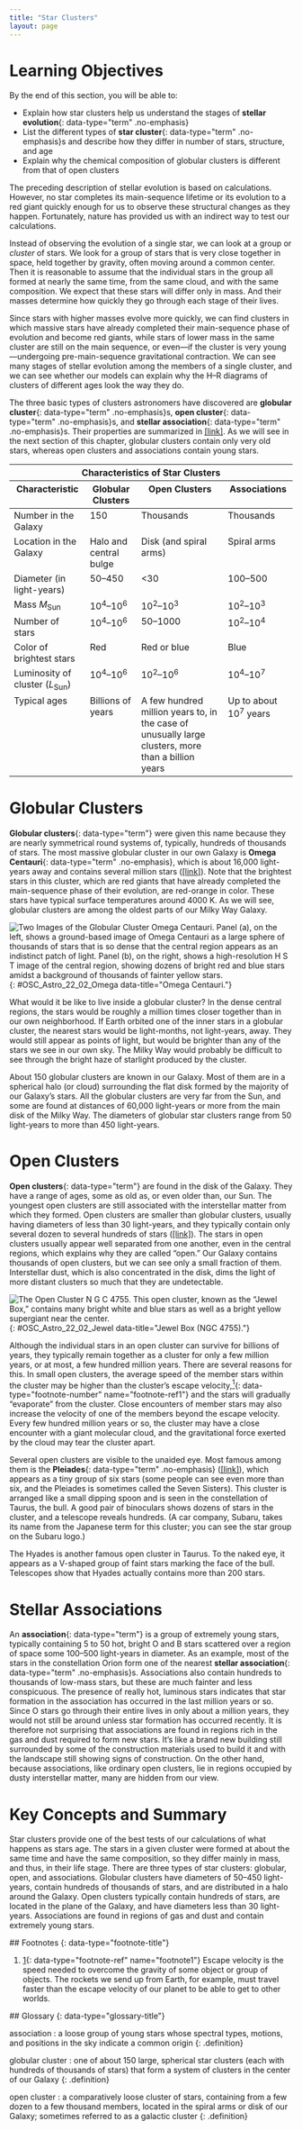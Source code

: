 ```yaml
---
title: "Star Clusters"
layout: page
---
```



# Learning Objectives

By the end of this section, you will be able to:

* Explain how star clusters help us understand the stages of **stellar evolution**{: data-type="term" .no-emphasis}
* List the different types of **star cluster**{: data-type="term" .no-emphasis}s and describe how they differ in number of stars, structure, and age
* Explain why the chemical composition of globular clusters is different from that of open clusters

The preceding description of stellar evolution is based on calculations. However, no star completes its main-sequence lifetime or its evolution to a red giant quickly enough for us to observe these structural changes as they happen. Fortunately, nature has provided us with an indirect way to test our calculations.

Instead of observing the evolution of a single star, we can look at a group or *cluster* of stars. We look for a group of stars that is very close together in space, held together by gravity, often moving around a common center. Then it is reasonable to assume that the individual stars in the group all formed at nearly the same time, from the same cloud, and with the same composition. We expect that these stars will differ only in mass. And their masses determine how quickly they go through each stage of their lives.

Since stars with higher masses evolve more quickly, we can find clusters in which massive stars have already completed their main-sequence phase of evolution and become red giants, while stars of lower mass in the same cluster are still on the main sequence, or even—if the cluster is very young—undergoing pre-main-sequence gravitational contraction. We can see many stages of stellar evolution among the members of a single cluster, and we can see whether our models can explain why the H–R diagrams of clusters of different ages look the way they do.

The three basic types of clusters astronomers have discovered are **globular cluster**{: data-type="term" .no-emphasis}s, **open cluster**{: data-type="term" .no-emphasis}s, and **stellar association**{: data-type="term" .no-emphasis}s. Their properties are summarized in [\[link\]](#fs-id1168047630405). As we will see in the next section of this chapter, globular clusters contain only very old stars, whereas open clusters and associations contain young stars.

<table class="span-all" summary="This table contains four columns and nine rows. The first row is a header row and labels each column, unlabeled, &#x201C;Globular Clusters,&#x201D; &#x201C;Open Clusters,&#x201D; and &#x201C;Associations.&#x201D; Under the unlabeled column are the values: &#x201C;Number in Galaxy,&#x201D; &#x201C;Location in Galaxy,&#x201D; &#x201C;Diameter (L Y),&#x201D; &#x201C;Mass (Solar masses),&#x201D; &#x201C;Number of stars,&#x201D; &#x201C;Color of brightest stars,&#x201D; &#x201C;Luminosity of cluster (LSun),&#x201D; and &#x201C;Typical Ages.&#x201D; Under the &#x201C;Globular Clusters&#x201D; column are the values: &#x201C;150,&#x201D; &#x201C;Halo and nuclear bulge,&#x201D; &#x201C;50&#x2013;450,&#x201D; &#x201C;104&#x2013;106,&#x201D; &#x201C;104&#x2013;106,&#x201D; &#x201C;Red,&#x201D; &#x201C;104&#x2013;106,&#x201D; and &#x201C;Billions of years.&#x201D; Under the &#x201C;Open Clusters&#x201D; column are the values: &#x201C;Thousands,&#x201D; &#x201C;Disk (and spiral arms),&#x201D; &#x201C;&lt;30,&#x201D; &#x201C;102&#x2013;103,&#x201D; &#x201C;50&#x2013;1000,&#x201D; &#x201C;Red or blue,&#x201D; &#x201C;102&#x2013;106,&#x201D; and &#x201C;A few hundred million years to, in the case of unusually large clusters, more than a billion years.&#x201D; Finally, under the &#x201C;Associations&#x201D; column are the values: &#x201C;Thousands,&#x201D; &#x201C;Spiral arms,&#x201D; &#x201C;100&#x2013;500,&#x201D; &#x201C;102&#x2013;103,&#x201D; &#x201C;102&#x2013;104,&#x201D; &#x201C;Blue,&#x201D; &#x201C;104&#x2013;107,&#x201D; and &#x201C;Up to about 10 million years.&#x201D;"><thead>
<tr valign="top">
<th colspan="4" data-valign="top" data-align="center">Characteristics of Star Clusters</th>
</tr>
<tr valign="top">
<th data-valign="top" data-align="center">Characteristic</th>
<th data-valign="top" data-align="center">Globular Clusters</th>
<th data-valign="top" data-align="center">Open Clusters</th>
<th data-valign="top" data-align="center">Associations</th>
</tr>
</thead><tbody>
<tr valign="top">
<td data-valign="top" data-align="left">Number in the Galaxy</td>
<td data-valign="top" data-align="left">150</td>
<td data-valign="top" data-align="left">Thousands</td>
<td data-valign="top" data-align="left">Thousands</td>
</tr>
<tr valign="top">
<td data-valign="top" data-align="left">Location in the Galaxy</td>
<td data-valign="top" data-align="left">Halo and central bulge</td>
<td data-valign="top" data-align="left">Disk (and spiral arms)</td>
<td data-valign="top" data-align="left">Spiral arms</td>
</tr>
<tr valign="top">
<td data-valign="top" data-align="left">Diameter (in light-years)</td>
<td data-valign="top" data-align="left">50–450</td>
<td data-valign="top" data-align="left">&lt;30</td>
<td data-valign="top" data-align="left">100–500</td>
</tr>
<tr valign="top">
<td data-valign="top" data-align="left">Mass <em>M</em><sub>Sun</sub></td>
<td data-valign="top" data-align="left">10<sup>4</sup>–10<sup>6</sup></td>
<td data-valign="top" data-align="left">10<sup>2</sup>–10<sup>3</sup></td>
<td data-valign="top" data-align="left">10<sup>2</sup>–10<sup>3</sup></td>
</tr>
<tr valign="top">
<td data-valign="top" data-align="left">Number of stars</td>
<td data-valign="top" data-align="left">10<sup>4</sup>–10<sup>6</sup></td>
<td data-valign="top" data-align="left">50–1000</td>
<td data-valign="top" data-align="left">10<sup>2</sup>–10<sup>4</sup></td>
</tr>
<tr valign="top">
<td data-valign="top" data-align="left">Color of brightest stars</td>
<td data-valign="top" data-align="left">Red</td>
<td data-valign="top" data-align="left">Red or blue</td>
<td data-valign="top" data-align="left">Blue</td>
</tr>
<tr valign="top">
<td data-valign="top" data-align="left">Luminosity of cluster (<em>L</em><sub>Sun</sub>)</td>
<td data-valign="top" data-align="left">10<sup>4</sup>–10<sup>6</sup></td>
<td data-valign="top" data-align="left">10<sup>2</sup>–10<sup>6</sup></td>
<td data-valign="top" data-align="left">10<sup>4</sup>–10<sup>7</sup></td>
</tr>
<tr valign="top">
<td data-valign="top" data-align="left">Typical ages</td>
<td data-valign="top" data-align="left">Billions of years</td>
<td data-valign="top" data-align="left">A few hundred million years to, in the case of unusually large clusters, more than a billion years</td>
<td data-valign="top" data-align="left">Up to about 10<sup>7</sup> years</td>
</tr>
</tbody></table>

# Globular Clusters

**Globular clusters**{: data-type="term"} were given this name because they are nearly symmetrical round systems of, typically, hundreds of thousands of stars. The most massive globular cluster in our own Galaxy is **Omega Centauri**{: data-type="term" .no-emphasis}, which is about 16,000 light-years away and contains several million stars ([\[link\]](#OSC_Astro_22_02_Omega)). Note that the brightest stars in this cluster, which are red giants that have already completed the main-sequence phase of their evolution, are red-orange in color. These stars have typical surface temperatures around 4000 K. As we will see, globular clusters are among the oldest parts of our Milky Way Galaxy.

 ![Two Images of the Globular Cluster Omega Centauri. Panel (a), on the left, shows a ground-based image of Omega Centauri as a large sphere of thousands of stars that is so dense that the central region appears as an indistinct patch of light. Panel (b), on the right, shows a high-resolution H S T image of the central region, showing dozens of bright red and blue stars amidst a background of thousands of fainter yellow stars.](../resources/OSC_Astro_22_02_Omega.jpg "(a) Located at about 16,000 light-years away, Omega Centauri is the most massive globular cluster in our Galaxy. It contains several million stars. (b) This image, taken with the Hubble Space Telescope, zooms in near the center of Omega Centauri. The image is about 6.3 light-years wide. The most numerous stars in the image, which are yellow-white in color, are main-sequence stars similar to our Sun. The brightest stars are red giants that have begun to exhaust their hydrogen fuel and have expanded to about 100 times the diameter of our Sun. The blue stars have started helium fusion. (credit a: modification of work by NASA, ESA and the Hubble Heritage Team (STScI/AURA); credit b: modification of work by NASA, ESA, and the Hubble SM4 ERO Team)"){: #OSC_Astro_22_02_Omega data-title="Omega Centauri."}

What would it be like to live inside a globular cluster? In the dense central regions, the stars would be roughly a million times closer together than in our own neighborhood. If Earth orbited one of the inner stars in a globular cluster, the nearest stars would be light-months, not light-years, away. They would still appear as points of light, but would be brighter than any of the stars we see in our own sky. The Milky Way would probably be difficult to see through the bright haze of starlight produced by the cluster.

About 150 globular clusters are known in our Galaxy. Most of them are in a spherical halo (or cloud) surrounding the flat disk formed by the majority of our Galaxy’s stars. All the globular clusters are very far from the Sun, and some are found at distances of 60,000 light-years or more from the main disk of the Milky Way. The diameters of globular star clusters range from 50 light-years to more than 450 light-years.

# Open Clusters

**Open clusters**{: data-type="term"} are found in the disk of the Galaxy. They have a range of ages, some as old as, or even older than, our Sun. The youngest open clusters are still associated with the interstellar matter from which they formed. Open clusters are smaller than globular clusters, usually having diameters of less than 30 light-years, and they typically contain only several dozen to several hundreds of stars ([\[link\]](#OSC_Astro_22_02_Jewel)). The stars in open clusters usually appear well separated from one another, even in the central regions, which explains why they are called “open.” Our Galaxy contains thousands of open clusters, but we can see only a small fraction of them. Interstellar dust, which is also concentrated in the disk, dims the light of more distant clusters so much that they are undetectable.

 ![The Open Cluster N G C 4755. This open cluster, known as the &#x201C;Jewel Box,&#x201D; contains many bright white and blue stars as well as a bright yellow supergiant near the center.](../resources/OSC_Astro_22_02_Jewel.jpg "This open cluster of young, bright stars is about 6400 light-years away from the Sun. Note the contrast in color between the bright yellow supergiant and the hot blue main-sequence stars. The name comes from John Herschel&#x2019;s nineteenth-century description of it as &#x201C;a casket of variously colored precious stones.&#x201D; (credit: ESO/Y. Beletsky)"){: #OSC_Astro_22_02_Jewel data-title="Jewel Box (NGC 4755)."}

Although the individual stars in an open cluster can survive for billions of years, they typically remain together as a cluster for only a few million years, or at most, a few hundred million years. There are several reasons for this. In small open clusters, the average speed of the member stars within the cluster may be higher than the cluster’s escape velocity,[<sup>1</sup>](#footnote1){: data-type="footnote-number" name="footnote-ref1"} and the stars will gradually “evaporate” from the cluster. Close encounters of member stars may also increase the velocity of one of the members beyond the escape velocity. Every few hundred million years or so, the cluster may have a close encounter with a giant molecular cloud, and the gravitational force exerted by the cloud may tear the cluster apart.

Several open clusters are visible to the unaided eye. Most famous among them is the **Pleiades**{: data-type="term" .no-emphasis} ([\[link\]](/m59911#OSC_Astro_20_03_Dust)), which appears as a tiny group of six stars (some people can see even more than six, and the Pleiades is sometimes called the Seven Sisters). This cluster is arranged like a small dipping spoon and is seen in the constellation of Taurus, the bull. A good pair of binoculars shows dozens of stars in the cluster, and a telescope reveals hundreds. (A car company, Subaru, takes its name from the Japanese term for this cluster; you can see the star group on the Subaru logo.)

The Hyades is another famous open cluster in Taurus. To the naked eye, it appears as a V-shaped group of faint stars marking the face of the bull. Telescopes show that Hyades actually contains more than 200 stars.

# Stellar Associations

An **association**{: data-type="term"} is a group of extremely young stars, typically containing 5 to 50 hot, bright O and B stars scattered over a region of space some 100–500 light-years in diameter. As an example, most of the stars in the constellation Orion form one of the nearest **stellar association**{: data-type="term" .no-emphasis}s. Associations also contain hundreds to thousands of low-mass stars, but these are much fainter and less conspicuous. The presence of really hot, luminous stars indicates that star formation in the association has occurred in the last million years or so. Since O stars go through their entire lives in only about a million years, they would not still be around unless star formation has occurred recently. It is therefore not surprising that associations are found in regions rich in the gas and dust required to form new stars. It’s like a brand new building still surrounded by some of the construction materials used to build it and with the landscape still showing signs of construction. On the other hand, because associations, like ordinary open clusters, lie in regions occupied by dusty interstellar matter, many are hidden from our view.

# Key Concepts and Summary

Star clusters provide one of the best tests of our calculations of what happens as stars age. The stars in a given cluster were formed at about the same time and have the same composition, so they differ mainly in mass, and thus, in their life stage. There are three types of star clusters: globular, open, and associations. Globular clusters have diameters of 50–450 light-years, contain hundreds of thousands of stars, and are distributed in a halo around the Galaxy. Open clusters typically contain hundreds of stars, are located in the plane of the Galaxy, and have diameters less than 30 light-years. Associations are found in regions of gas and dust and contain extremely young stars.

<div data-type="footnote-refs" markdown="1">
## Footnotes
{: data-type="footnote-title"}

1.  [1](#footnote-ref1){: data-type="footnote-ref" name="footnote1"} Escape velocity is the speed needed to overcome the gravity of some object or group of objects. The rockets we send up from Earth, for example, must travel faster than the escape velocity of our planet to be able to get to other worlds.

</div>

<div data-type="glossary" markdown="1">
## Glossary
{: data-type="glossary-title"}

association
: a loose group of young stars whose spectral types, motions, and positions in the sky indicate a common origin
{: .definition}

globular cluster
: one of about 150 large, spherical star clusters (each with hundreds of thousands of stars) that form a system of clusters in the center of our Galaxy
{: .definition}

open cluster
: a comparatively loose cluster of stars, containing from a few dozen to a few thousand members, located in the spiral arms or disk of our Galaxy; sometimes referred to as a galactic cluster
{: .definition}

</div>

